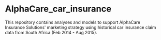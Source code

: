 # AlphaCare_car_insurance
This repository contains analyses and models to support AlphaCare Insurance Solutions' marketing strategy using historical car insurance claim data from South Africa (Feb 2014 - Aug 2015).
